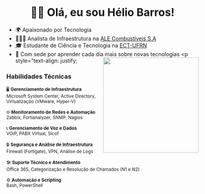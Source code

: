 <h1 align="center">👋🏻 Olá, eu sou Hélio Barros!</h1>

- 🌍 Apaixonado por Tecnologia
- 👩🏼‍💻 Analista de Infraestrutura na [ALE Combustíveis S.A](https://ale.com.br)
- 🎓 Estudante de Ciência e Tecnologia na [ECT-UFRN](https://www.ect.ufrn.br)
- 🚀 Com sede por aprender cada dia mais sobre novas tecnologias
<img align="right" src="https://media.giphy.com/media/v1.Y2lkPTc5MGI3NjExMTl2bXBlNnppODFpMHEzMmt0MXoxNmE4cThxejlvYWpiNGN0dzZueiZlcD12MV9pbnRlcm5hbF9naWZfYnlfaWQmY3Q9Zw/k0ijJhqrUP4T2EvmJ1/giphy.gif" width="250" style="margin-left: 10px;"> <p style="text-align: justify;
### Habilidades Técnicas

<sub>🖥️ **Gerenciamento de Infraestrutura**  
   Microsoft System Center, Active Directory, Virtualização (VMware, Hyper-V)</sub>

<sub>🌐 **Monitoramento de Redes e Automação**  
   Zabbix, Fortianalyzer, SNMP, Nagios</sub>

<sub>📞 **Gerenciamento de Voz e Dados**  
   VOIP, PABX Virtual, Sicof</sub>

<sub>🔒 **Segurança e Análise de Infraestrutura**  
   Firewall (Fortigate), VPN, Análise de Logs</sub>

<sub>🛠️ **Suporte Técnico e Atendimento**  
   Office 365, Categorização e Resolução de Chamados (N1 e N2)</sub>

<sub>⚙️ **Automação e Scripting**  
   Bash, PowerShell</sub>
